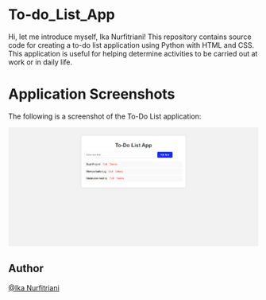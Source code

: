 # To-do_List_App
Hi, let me introduce myself, Ika Nurfitriani! This repository contains source code for creating a to-do list application using Python with HTML and CSS. This application is useful for helping determine activities to be carried out at work or in daily life.

# Application Screenshots
The following is a screenshot of the To-Do List application:

<img src="SS/Screenshot_To-do_list_app.png" alt="SS1" width="900">

## Author
[@Ika Nurfitriani](https://github.com/ikanurfitriani)